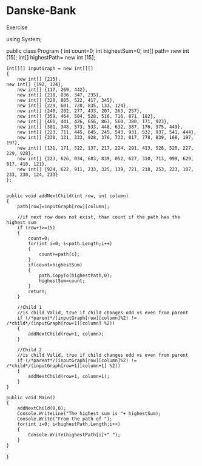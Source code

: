 # Danske-Bank
Exercise

using System;
					
public class Program
{
	int count=0;
	int highestSum=0;
	int[] path= new int [15];
	int[] highestPath= new int [15];

	int[][] inputGraph = new int[][] 
	{
    	new int[] {215},
	new int[] {192, 124},
        new int[] {117, 269, 442},
        new int[] {218, 836, 347, 235},
        new int[] {320, 805, 522, 417, 345},
        new int[] {229, 601, 728, 835, 133, 124},
        new int[] {248, 202, 277, 433, 207, 263, 257},
        new int[] {359, 464, 504, 528, 516, 716, 871, 182},
        new int[] {461, 441, 426, 656, 863, 560, 380, 171, 923},
        new int[] {381, 348, 573, 533, 448, 632, 387, 176, 975, 449},
        new int[] {223, 711, 445, 645, 245, 543, 931, 532, 937, 541, 444},
        new int[] {330, 131, 333, 928, 376, 733, 017, 778, 839, 168, 197, 197},
        new int[] {131, 171, 522, 137, 217, 224, 291, 413, 528, 520, 227, 229, 928},
        new int[] {223, 626, 034, 683, 839, 052, 627, 310, 713, 999, 629, 817, 410, 121},
        new int[] {924, 622, 911, 233, 325, 139, 721, 218, 253, 223, 107, 233, 230, 124, 233}
	};
	

	public void addNextChild(int row, int column)
	{
		path[row]=inputGraph[row][column];
		
		//if next row does not exist, than count if the path has the highest sum
		if (row+1>=15)  
		{
			count=0;
			for(int i=0; i<path.Length;i++)
			{
				count+=path[i];
			}
			if(count>highestSum)
			{
				path.CopyTo(highestPath,0);
				highestSum=count;
			}
			return;
		}
		
		//Child 1
		//is child Valid, true if child changes odd vs even from parent
		if (/*parent*/(inputGraph[row][column]%2) != /*child*/(inputGraph[row+1][column] %2))
		{
			addNextChild(row+1, column);
		}
		
		//Child 2
		//is child Valid, true if child changes odd vs even from parent
		if (/*parent*/(inputGraph[row][column]%2) != /*child*/(inputGraph[row+1][column+1] %2))
		{
			addNextChild(row+1, column+1);
		}
	}
	
	public void Main()
	{
		addNextChild(0,0);	
		Console.WriteLine("The highest sum is "+ highestSum);
		Console.Write("From the path of ");
		for(int i=0; i<highestPath.Length;i++)
		{
			Console.Write(highestPath[i]+" ");
		}	
	}
}

	
